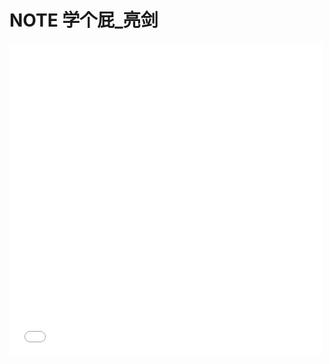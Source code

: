 # NOTE 学个屁_亮剑
<iframe
    src="//player.bilibili.com/player.html?aid=217752998&bvid=BV1ka41137Pk&cid=827425283&page=1"
    scrolling="no"
    border="0"
    frameborder="no"
    framespacing="0"
    allowfullscreen="true"
    width="500px"
    height="500px" >
</iframe>
